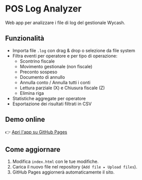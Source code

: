 # POS Log Analyzer

Web app per analizzare i file di log del gestionale Wycash.

## Funzionalità
- Importa file `.log` con drag & drop o selezione da file system
- Filtra eventi per operatore e per tipo di operazione:
  - Scontrino fiscale
  - Movimento gestionale (non fiscale)
  - Preconto sospeso
  - Documento di annullo
  - Annulla conto / Annulla tutti i conti
  - Lettura parziale (X) e Chiusura fiscale (Z)
  - Elimina riga
- Statistiche aggregate per operatore
- Esportazione dei risultati filtrati in CSV

## Demo online
👉 [Apri l'app su GitHub Pages](https://mindmate2025.github.io/Pos-log-analyzer/)

## Come aggiornare
1. Modifica `index.html` con le tue modifiche.
2. Carica il nuovo file nel repository (`Add file ▸ Upload files`).
3. GitHub Pages aggiornerà automaticamente il sito.
